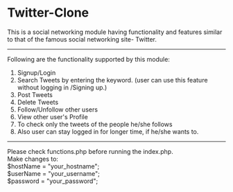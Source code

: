 # Twitter-Clone
This is a social networking module having functionality and features similar to that of the famous social networking site- Twitter. 
******************************************************************************************************************************
Following are the functionality supported by this module:</br>
1. Signup/Login </br>
2. Search Tweets by entering the keyword. (user can use this feature without logging in /Signing up.) </br>
3. Post Tweets </br>
4. Delete Tweets </br>
5. Follow/Unfollow other users </br>
6. View other user's Profile </br>
7. To check only the tweets of the people he/she follows </br>
8. Also user can stay logged in for longer time, if he/she wants to.

*******************************************************************************************************************************
Please check functions.php before running the index.php. </br>
Make changes to:  </br>
$hostName = "your_hostname"; <!---Enter your hostname instead of your_hostname.---> </br>
$userName = "your_username"; <!---Enter your username instead of your_username.---> </br>
$password = "your_password"; <!---Enter your password instead of your_password.---> </br>
